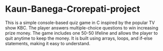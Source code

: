 # Kaun-Banega-Crorepati-project
This is a simple console-based quiz game in C inspired by the popular TV show KBC. The player answers multiple-choice questions to win increasing prize money. The game includes one 50-50 lifeline and allows the player to quit anytime to keep the money.  It is built using arrays, loops, and if-else statements, making it easy to understand.
